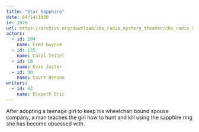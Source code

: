 ```yaml
---
title: "Star Sapphire"
date: 04/14/1980
id: 1076
url: https://archive.org/download/cbs_radio_mystery_theater/cbs_radio_mystery_theater-1051-1100.zip/cbs_radio_mystery_theater-1051-1100%2Fcbsrmt_1076_star_saphire.mp3
actors:  
  - id: 204
    name: Fred Gwynne  
  - id: 135
    name: Carol Teitel  
  - id: 10
    name: Evie Juster  
  - id: 90
    name: Court Benson
writers:  
  - id: 43
    name: Elspeth Eric
---
```

After adopting a teenage girl to keep his wheelchair bound spouse company, a man teaches the girl how to hunt and kill using the sapphire ring she has become obsessed with.